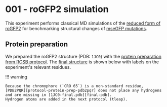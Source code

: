 # 001 - roGFP2 simulation

This experiment performs classical MD simulations of the [reduced form of roGFP2](../../methods/01-protocols/gfp-definitions.md#reduced-form) for benchmarking structural changes of [mseGFP mutations](../../methods/01-protocols/gfp-definitions.md#mseGFP).

## Protein preparation

We prepared the roGFP2 structure (PDB: `1JC0`) with the [protein preparation from RCSB protocol][protocol-protein-prep].
The [final structure][final-pdb] is shown below with labels on the experiment's relevant residues.

<div id="prepped-pdb-view" class="mol-container"></div>
<script>
var viewer1 = $3Dmol.createViewer(
    document.querySelector('#prepped-pdb-view'), { backgroundAlpha: '0.0' }
);
var pdbUri = '../../data/001-rogfp-md/structures/protein/1JC0-final.pdb';
jQuery.ajax( pdbUri, {
    success: function(data) {
        // https://3dmol.org/doc/GLViewer.html
        viewer1.addModel( data, 'pdb' );
        viewer1.setStyle({}, {cartoon: {color: 'spectrum'}});
        viewer1.setStyle({resn: 'CRO'}, {stick: {}});
        viewer1.setStyle({resi: 145}, {stick: {}, cartoon: {color: 'spectrum'}});
        viewer1.setStyle({resi: 202}, {stick: {}, cartoon: {color: 'spectrum'}});
        viewer1.addLabel(
            "CRO 65",
            {screenOffset: new $3Dmol.Vector2(0, 0), backgroundOpacity: 0.8},
            {resi: 65}, false
        )
        viewer1.addLabel(
            "CYM 145",
            {screenOffset: new $3Dmol.Vector2(-100, 20), backgroundOpacity: 0.8},
            {resi: 145}, false
        )
        viewer1.addLabel(
            "CYM 202",
            {screenOffset: new $3Dmol.Vector2(30, 20), backgroundOpacity: 0.8},
            {resi: 202}, false
        )
        viewer1.zoomTo();
        viewer1.render();
    },
    error: function(hdr, status, err) {
        console.error( "Failed to load PDB " + pdbUri + ": " + err );
    },
});
</script>

!!! warning

    Because the chromophore (`CRO 65`) is a non-standard residue, [PDB2PQR][protocol-protein-prep-pdb2pqr] does not place any hydrogens and are missing in [1JC0-final.pdb][final-pdb].
    Hydrogen atoms are added in the next protocol (tleap).

<!-- LINKS -->

[protocol-protein-prep]: ../../methods/02-protein-prep.md
[protocol-protein-prep-pdb2pqr]: ../../methods/02-protein-prep.md#protonation-and-steric-clashes
[final-pdb]: https://gitlab.com/oasci/studies/metalflare/-/blob/main/study/data/001-rogfp-md/structures/protein/1JC0-final.pdb?ref_type=heads
